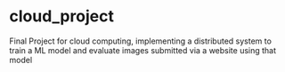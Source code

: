# cloud_project
Final Project for cloud computing, implementing a distributed system to train a ML model and evaluate images submitted via a website using that model
